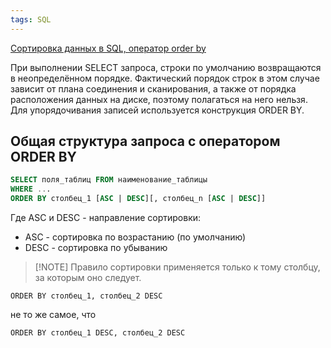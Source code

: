 ```yaml
---
tags: SQL
--- 
```

[Сортировка данных в SQL, оператор order by](https://sql-academy.org/ru/guide/sorting)

При выполнении SELECT запроса, строки по умолчанию возвращаются в неопределённом порядке. Фактический порядок строк в этом случае зависит от плана соединения и сканирования, а также от порядка расположения данных на диске, поэтому полагаться на него нельзя. Для упорядочивания записей используется конструкция ORDER BY.

## Общая структура запроса с оператором ORDER BY
```sql
SELECT поля_таблиц FROM наименование_таблицы
WHERE ...
ORDER BY столбец_1 [ASC | DESC][, столбец_n [ASC | DESC]]
```

Где ASC и DESC - направление сортировки:
- ASC - сортировка по возрастанию (по умолчанию)
- DESC - сортировка по убыванию

 >[!NOTE] Правило сортировки применяется только к тому столбцу, за которым оно следует.
>
`ORDER BY столбец_1, столбец_2 DESC`
>
не то же самое, что
>
`ORDER BY столбец_1 DESC, столбец_2 DESC`
